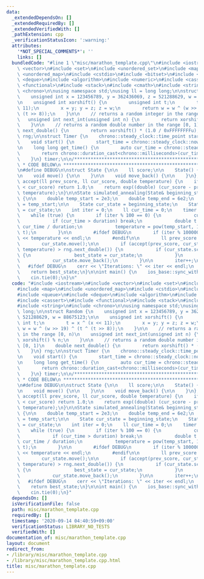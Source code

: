 ```yaml
---
data:
  _extendedDependsOn: []
  _extendedRequiredBy: []
  _extendedVerifiedWith: []
  _pathExtension: cpp
  _verificationStatusIcon: ':warning:'
  attributes:
    '*NOT_SPECIAL_COMMENTS*': ''
    links: []
  bundledCode: "#line 1 \"misc/marathon_template.cpp\"\n#include <iostream>\n#include\
    \ <vector>\n#include <set>\n#include <unordered_set>\n#include <map>\n#include\
    \ <unordered_map>\n#include <cstdio>\n#include <bitset>\n#include <queue>\n#include\
    \ <deque>\n#include <algorithm>\n#include <numeric>\n#include <cassert>\n#include\
    \ <functional>\n#include <stack>\n#include <cmath>\n#include <string>\n#include\
    \ <chrono>\n\nusing namespace std;\nusing ll = long long;\n\nstruct Random {\n\
    \    unsigned int x = 123456789, y = 362436069, z = 521288629, w = 88675123;\n\
    \n    unsigned int xorshift() {\n        unsigned int t;\n        t = x ^ (x <<\
    \ 11);\n        x = y; y = z; z = w;\n        return w = w ^ (w >> 19) ^ (t ^\
    \ (t >> 8));\n    }\n\n    // returns a random integer in the range [0, n)\n \
    \   unsigned int next_int(unsigned int n) {\n        return xorshift() % n;\n\
    \    }\n\n    // returns a random double number in the range [0, 1)\n    double\
    \ next_double() {\n        return xorshift() * (1.0 / 0xFFFFFFFFu);\n    }\n}\
    \ rng;\n\nstruct Timer {\n    chrono::steady_clock::time_point start_time;\n\n\
    \    void start() {\n        start_time = chrono::steady_clock::now();\n    }\n\
    \n    long long get_time() {\n        auto cur_time = chrono::steady_clock::now();\n\
    \        return chrono::duration_cast<chrono::milliseconds>(cur_time - start_time).count();\n\
    \    }\n} timer;\n\n/***************************************************************\n\
    \ * CODE BELOW\n ***************************************************************/\n\
    \n#define DEBUG\n\nstruct State {\n\n    ll score;\n\n    State() {\n\n    }\n\
    \n    void move() {\n\n    }\n\n    void move_back() {\n\n    }\n};\n\ndouble\
    \ accept(ll prev_score, ll cur_score, double temperature) {\n    if (prev_score\
    \ < cur_score) return 1.0;\n    return exp((double) (cur_score - prev_score) /\
    \ temperature);\n}\n\nState simulated_annealing(State& beginning_state, ll duration)\
    \ {\n\n    double temp_start = 2e3;\n    double temp_end = 6e2;\n    double temperature\
    \ = temp_start;\n\n    State cur_state = beginning_state;\n    State best_state\
    \ = cur_state;\n    int iter = 0;\n    ll cur_time = 0;\n    timer.start();\n\n\
    \    while (true) {\n        if (iter % 100 == 0) {\n            cur_time = timer.get_time();\n\
    \            if (cur_time > duration) break;\n            double t = (double)\
    \ cur_time / duration;\n            temperature = pow(temp_start, 1 - t) * pow(temp_end,\
    \ t);\n        }\n\n        #ifdef DEBUG\n        if (iter % 100000 == 0) cerr\
    \ << temperature << endl;\n        #endif\n\n        ll prev_score = cur_state.score;\n\
    \        cur_state.move();\n\n        if (accept(prev_score, cur_state.score,\
    \ temperature) > rng.next_double()) {\n            if (cur_state.score > best_state.score)\
    \ {\n                best_state = cur_state;\n            }\n        } else {\n\
    \            cur_state.move_back();\n        }\n\n        iter++;\n    }\n\n \
    \   #ifdef DEBUG\n    cerr << \"Iterations: \" << iter << endl;\n    #endif\n\n\
    \    return best_state;\n}\n\nint main() {\n    ios_base::sync_with_stdio(false);\n\
    \    cin.tie(0);\n}\n"
  code: "#include <iostream>\n#include <vector>\n#include <set>\n#include <unordered_set>\n\
    #include <map>\n#include <unordered_map>\n#include <cstdio>\n#include <bitset>\n\
    #include <queue>\n#include <deque>\n#include <algorithm>\n#include <numeric>\n\
    #include <cassert>\n#include <functional>\n#include <stack>\n#include <cmath>\n\
    #include <string>\n#include <chrono>\n\nusing namespace std;\nusing ll = long\
    \ long;\n\nstruct Random {\n    unsigned int x = 123456789, y = 362436069, z =\
    \ 521288629, w = 88675123;\n\n    unsigned int xorshift() {\n        unsigned\
    \ int t;\n        t = x ^ (x << 11);\n        x = y; y = z; z = w;\n        return\
    \ w = w ^ (w >> 19) ^ (t ^ (t >> 8));\n    }\n\n    // returns a random integer\
    \ in the range [0, n)\n    unsigned int next_int(unsigned int n) {\n        return\
    \ xorshift() % n;\n    }\n\n    // returns a random double number in the range\
    \ [0, 1)\n    double next_double() {\n        return xorshift() * (1.0 / 0xFFFFFFFFu);\n\
    \    }\n} rng;\n\nstruct Timer {\n    chrono::steady_clock::time_point start_time;\n\
    \n    void start() {\n        start_time = chrono::steady_clock::now();\n    }\n\
    \n    long long get_time() {\n        auto cur_time = chrono::steady_clock::now();\n\
    \        return chrono::duration_cast<chrono::milliseconds>(cur_time - start_time).count();\n\
    \    }\n} timer;\n\n/***************************************************************\n\
    \ * CODE BELOW\n ***************************************************************/\n\
    \n#define DEBUG\n\nstruct State {\n\n    ll score;\n\n    State() {\n\n    }\n\
    \n    void move() {\n\n    }\n\n    void move_back() {\n\n    }\n};\n\ndouble\
    \ accept(ll prev_score, ll cur_score, double temperature) {\n    if (prev_score\
    \ < cur_score) return 1.0;\n    return exp((double) (cur_score - prev_score) /\
    \ temperature);\n}\n\nState simulated_annealing(State& beginning_state, ll duration)\
    \ {\n\n    double temp_start = 2e3;\n    double temp_end = 6e2;\n    double temperature\
    \ = temp_start;\n\n    State cur_state = beginning_state;\n    State best_state\
    \ = cur_state;\n    int iter = 0;\n    ll cur_time = 0;\n    timer.start();\n\n\
    \    while (true) {\n        if (iter % 100 == 0) {\n            cur_time = timer.get_time();\n\
    \            if (cur_time > duration) break;\n            double t = (double)\
    \ cur_time / duration;\n            temperature = pow(temp_start, 1 - t) * pow(temp_end,\
    \ t);\n        }\n\n        #ifdef DEBUG\n        if (iter % 100000 == 0) cerr\
    \ << temperature << endl;\n        #endif\n\n        ll prev_score = cur_state.score;\n\
    \        cur_state.move();\n\n        if (accept(prev_score, cur_state.score,\
    \ temperature) > rng.next_double()) {\n            if (cur_state.score > best_state.score)\
    \ {\n                best_state = cur_state;\n            }\n        } else {\n\
    \            cur_state.move_back();\n        }\n\n        iter++;\n    }\n\n \
    \   #ifdef DEBUG\n    cerr << \"Iterations: \" << iter << endl;\n    #endif\n\n\
    \    return best_state;\n}\n\nint main() {\n    ios_base::sync_with_stdio(false);\n\
    \    cin.tie(0);\n}"
  dependsOn: []
  isVerificationFile: false
  path: misc/marathon_template.cpp
  requiredBy: []
  timestamp: '2020-09-14 04:40:59+09:00'
  verificationStatus: LIBRARY_NO_TESTS
  verifiedWith: []
documentation_of: misc/marathon_template.cpp
layout: document
redirect_from:
- /library/misc/marathon_template.cpp
- /library/misc/marathon_template.cpp.html
title: misc/marathon_template.cpp
---
```

